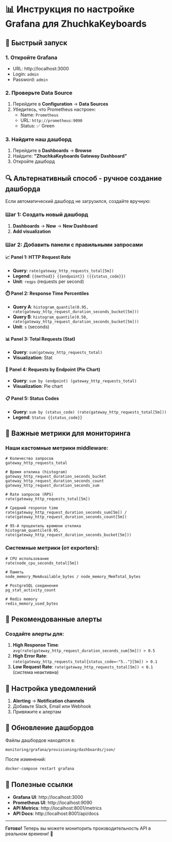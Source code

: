 # 📊 Инструкция по настройке Grafana для ZhuchkaKeyboards

## 🚀 Быстрый запуск

### 1. Откройте Grafana
- URL: http://localhost:3000
- Login: `admin`
- Password: `admin`

### 2. Проверьте Data Source
1. Перейдите в **Configuration** → **Data Sources**
2. Убедитесь, что Prometheus настроен:
   - Name: `Prometheus`
   - URL: `http://prometheus:9090`
   - Status: ✅ Green

### 3. Найдите наш дашборд
1. Перейдите в **Dashboards** → **Browse**
2. Найдите: **"ZhuchkaKeyboards Gateway Dashboard"**
3. Откройте дашборд

## 🔍 Альтернативный способ - ручное создание дашборда

Если автоматический дашборд не загрузился, создайте вручную:

### Шаг 1: Создать новый дашборд
1. **Dashboards** → **New** → **New Dashboard**
2. **Add visualization**

### Шаг 2: Добавить панели с правильными запросами

#### 📈 Panel 1: HTTP Request Rate
- **Query**: `rate(gateway_http_requests_total[5m])`
- **Legend**: `{{method}} {{endpoint}} ({{status_code}})`
- **Unit**: `reqps` (requests per second)

#### ⏱️ Panel 2: Response Time Percentiles  
- **Query A**: `histogram_quantile(0.95, rate(gateway_http_request_duration_seconds_bucket[5m]))`
- **Query B**: `histogram_quantile(0.50, rate(gateway_http_request_duration_seconds_bucket[5m]))`
- **Unit**: `s` (seconds)

#### 📊 Panel 3: Total Requests (Stat)
- **Query**: `sum(gateway_http_requests_total)`
- **Visualization**: Stat

#### 🥧 Panel 4: Requests by Endpoint (Pie Chart)
- **Query**: `sum by (endpoint) (gateway_http_requests_total)`
- **Visualization**: Pie chart

#### 📋 Panel 5: Status Codes
- **Query**: `sum by (status_code) (rate(gateway_http_requests_total[5m]))`
- **Legend**: `Status {{status_code}}`

## 🔧 Важные метрики для мониторинга

### Наши кастомные метрики middleware:
```promql
# Количество запросов
gateway_http_requests_total

# Время отклика (histogram)
gateway_http_request_duration_seconds_bucket
gateway_http_request_duration_seconds_count
gateway_http_request_duration_seconds_sum

# Rate запросов (RPS)
rate(gateway_http_requests_total[5m])

# Средний response time
rate(gateway_http_request_duration_seconds_sum[5m]) / rate(gateway_http_request_duration_seconds_count[5m])

# 95-й процентиль времени отклика
histogram_quantile(0.95, rate(gateway_http_request_duration_seconds_bucket[5m]))
```

### Системные метрики (от exporters):
```promql
# CPU использование
rate(node_cpu_seconds_total[5m])

# Память
node_memory_MemAvailable_bytes / node_memory_MemTotal_bytes

# PostgreSQL соединения
pg_stat_activity_count

# Redis memory
redis_memory_used_bytes
```

## 🎯 Рекомендованные алерты

### Создайте алерты для:
1. **High Response Time**: `avg(rate(gateway_http_request_duration_seconds_sum[5m])) > 0.5`
2. **High Error Rate**: `rate(gateway_http_requests_total{status_code=~"5.."}[5m]) > 0.1`
3. **Low Request Rate**: `rate(gateway_http_requests_total[5m]) < 0.1` (система неактивна)

## 📱 Настройка уведомлений

1. **Alerting** → **Notification channels**
2. Добавьте Slack, Email или Webhook
3. Привяжите к алертам

## 🔄 Обновление дашбордов

Файлы дашбордов находятся в:
```
monitoring/grafana/provisioning/dashboards/json/
```

После изменений:
```bash
docker-compose restart grafana
```

## 🌟 Полезные ссылки

- **Grafana UI**: http://localhost:3000
- **Prometheus UI**: http://localhost:9090  
- **API Metrics**: http://localhost:8001/metrics
- **API Docs**: http://localhost:8001/api/docs

---

**Готово!** Теперь вы можете мониторить производительность API в реальном времени! 🎉
